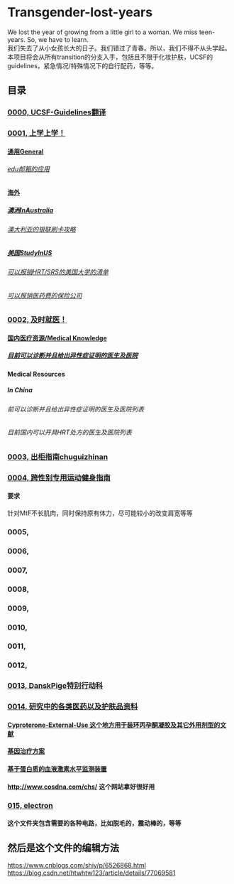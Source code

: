 # Transgender-lost-years
We lost the year of growing from a little girl to a woman. We miss teen-years. So, we have to learn.<br>
我们失去了从小女孩长大的日子。我们错过了青春。所以，我们不得不从头学起。<br>
本项目将会从所有transition的分支入手，包括且不限于化妆护肤，UCSF的guidelines，紧急情况/特殊情况下的自行配药，等等。<br>

 目录
------------------------
### [0000, UCSF-Guidelines翻译](0000-UCSF-Guidelines)  <br>

### [0001, 上学上学！](0001)  <br>

#### [通用General](0001/General) <br>
###### [edu邮箱的应用](0001/General/edu邮箱及学生相关福利.md) <br>

#### [海外](0001/Haiwai) <br>

##### [澳洲InAustralia](0001/Haiwai/InAustralia) <br>

###### [澳大利亚的银联刷卡攻略](0001/Haiwai/InAustralia/澳大利亚的银联支付攻略.md) <br>

##### [美国StudyInUS](0001/Haiwai/StudyInUS) <br>

###### [可以报销HRT/SRS的美国大学的清单](0001/Haiwai/StudyInUS/可以报销HRT&SRS的美国大学的清单.md) <br>

###### [可以报销医药费的保险公司](0001/Haiwai/free-text-book-download.md) <br>

### [0002, 及时就医！](0002) <br>

#### [国内医疗资源/Medical Knowledge](0002/Medical%20Resources%20in%20China) <br>

##### [目前可以诊断并且给出异性症证明的医生及医院](0002/Medical%20Resources%20in%20China/目前与易性症有关的医生及医院.md) <br>
#### Medical Resources <br>

##### In China <br>

###### 前可以诊断并且给出异性症证明的医生及医院列表 <br>

###### 目前国内可以开具HRT处方的医生及医院列表 <br>

### [0003, 出柜指南chuguizhinan](0003chuguizhinan) <br>
### [0004, 跨性别专用运动健身指南](0004buybuybuy) <br>
#### 要求 <br>
针对MtF不长肌肉，同时保持原有体力，尽可能较小的改变肩宽等等 <br>

### 0005, <br>
### 0006, <br>
### 0007, <br>
### 0008, <br>
### 0009, <br>
### 0010, <br>
### 0011, <br>
### 0012, <br>
### [0013, DanskPige特别行动科](0013DanskPigeSpecialGrope) <br>
### [0014, 研究中的各类医药以及护肤品资料](0014) <br>
#### [Cyproterone-External-Use 这个地方用于装环丙孕酮凝胶及其它外用剂型的文献](0014/Cyproterone-External-Use) <br>
#### [基因治疗方案](0014/Biochemistry) <br>
#### [基于蛋白质的血液激素水平监测装置](0014/Bioelectrical-engneering) <br>
#### http://www.cosdna.com/chs/ 这个网站拿好很好用
### [015, electron](0015electron) <br>
#### 这个文件夹包含需要的各种电路，比如脱毛的，震动棒的，等等 <br>

然后是这个文件的编辑方法
--------------------
https://www.cnblogs.com/shiy/p/6526868.html  <br>
https://blog.csdn.net/htwhtw123/article/details/77069581  <br>
